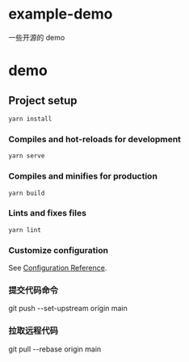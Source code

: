 # example-demo

一些开源的 demo

# demo

## Project setup

```
yarn install
```

### Compiles and hot-reloads for development

```
yarn serve
```

### Compiles and minifies for production

```
yarn build
```

### Lints and fixes files

```
yarn lint
```

### Customize configuration

See [Configuration Reference](https://cli.vuejs.org/config/).

### 提交代码命令

git push --set-upstream origin main

### 拉取远程代码

git pull --rebase origin main
